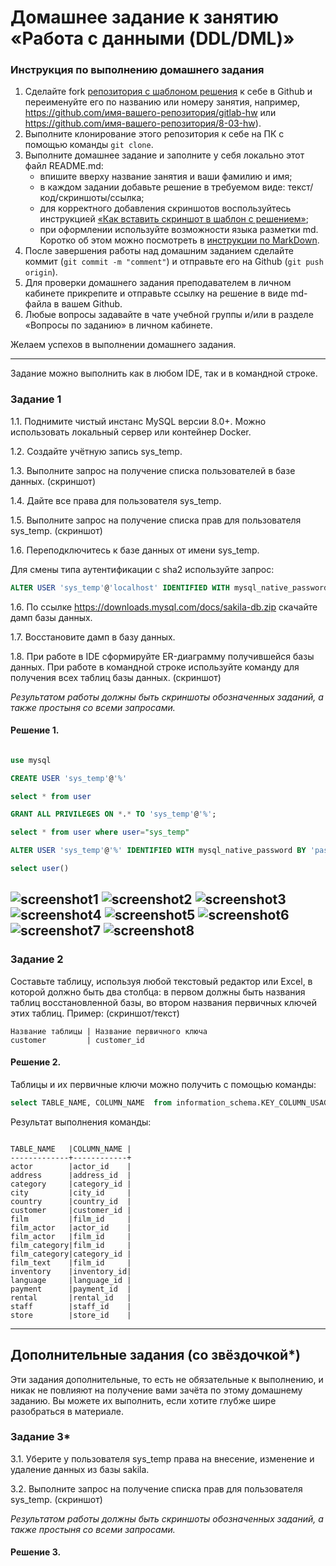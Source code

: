 # Домашнее задание к занятию «Работа с данными (DDL/DML)»

### Инструкция по выполнению домашнего задания

1. Сделайте fork [репозитория c шаблоном решения](https://github.com/netology-code/sys-pattern-homework) к себе в Github и переименуйте его по названию или номеру занятия, например, https://github.com/имя-вашего-репозитория/gitlab-hw или https://github.com/имя-вашего-репозитория/8-03-hw).
2. Выполните клонирование этого репозитория к себе на ПК с помощью команды `git clone`.
3. Выполните домашнее задание и заполните у себя локально этот файл README.md:
   - впишите вверху название занятия и ваши фамилию и имя;
   - в каждом задании добавьте решение в требуемом виде: текст/код/скриншоты/ссылка;
   - для корректного добавления скриншотов воспользуйтесь инструкцией [«Как вставить скриншот в шаблон с решением»](https://github.com/netology-code/sys-pattern-homework/blob/main/screen-instruction.md);
   - при оформлении используйте возможности языка разметки md. Коротко об этом можно посмотреть в [инструкции по MarkDown](https://github.com/netology-code/sys-pattern-homework/blob/main/md-instruction.md).
4. После завершения работы над домашним заданием сделайте коммит (`git commit -m "comment"`) и отправьте его на Github (`git push origin`).
5. Для проверки домашнего задания преподавателем в личном кабинете прикрепите и отправьте ссылку на решение в виде md-файла в вашем Github.
6. Любые вопросы задавайте в чате учебной группы и/или в разделе «Вопросы по заданию» в личном кабинете.

Желаем успехов в выполнении домашнего задания.

---

Задание можно выполнить как в любом IDE, так и в командной строке.

### Задание 1
1.1. Поднимите чистый инстанс MySQL версии 8.0+. Можно использовать локальный сервер или контейнер Docker.

1.2. Создайте учётную запись sys_temp. 

1.3. Выполните запрос на получение списка пользователей в базе данных. (скриншот)

1.4. Дайте все права для пользователя sys_temp. 

1.5. Выполните запрос на получение списка прав для пользователя sys_temp. (скриншот)

1.6. Переподключитесь к базе данных от имени sys_temp.

Для смены типа аутентификации с sha2 используйте запрос: 
```sql
ALTER USER 'sys_temp'@'localhost' IDENTIFIED WITH mysql_native_password BY 'password';
```
1.6. По ссылке https://downloads.mysql.com/docs/sakila-db.zip скачайте дамп базы данных.

1.7. Восстановите дамп в базу данных.

1.8. При работе в IDE сформируйте ER-диаграмму получившейся базы данных. При работе в командной строке используйте команду для получения всех таблиц базы данных. (скриншот)

*Результатом работы должны быть скриншоты обозначенных заданий, а также простыня со всеми запросами.*


#### Решение 1.


```sql

use mysql 

CREATE USER 'sys_temp'@'%' 

select * from user

GRANT ALL PRIVILEGES ON *.* TO 'sys_temp'@'%';

select * from user where user="sys_temp"

ALTER USER 'sys_temp'@'%' IDENTIFIED WITH mysql_native_password BY 'password';

select user()

```

![screenshot1](https://github.com/hachubra/sdb-hw/blob/sdbsql-24/images/Screenshot_25.png)
![screenshot2](https://github.com/hachubra/sdb-hw/blob/sdbsql-24/images/Screenshot_26.png)
![screenshot3](https://github.com/hachubra/sdb-hw/blob/sdbsql-24/images/Screenshot_27.png)
![screenshot4](https://github.com/hachubra/sdb-hw/blob/sdbsql-24/images/Screenshot_28.png)
![screenshot5](https://github.com/hachubra/sdb-hw/blob/sdbsql-24/images/Screenshot_29.png)
![screenshot6](https://github.com/hachubra/sdb-hw/blob/sdbsql-24/images/Screenshot_30.png)
![screenshot7](https://github.com/hachubra/sdb-hw/blob/sdbsql-24/images/Screenshot_31.png)
![screenshot8](https://github.com/hachubra/sdb-hw/blob/sdbsql-24/images/Screenshot_32.png)
---

### Задание 2
Составьте таблицу, используя любой текстовый редактор или Excel, в которой должно быть два столбца: в первом должны быть названия таблиц восстановленной базы, во втором названия первичных ключей этих таблиц. Пример: (скриншот/текст)
```
Название таблицы | Название первичного ключа
customer         | customer_id
```

#### Решение 2.

Таблицы и их первичные ключи можно получить с помощью команды:

```sql
select TABLE_NAME, COLUMN_NAME  from information_schema.KEY_COLUMN_USAGE WHERE CONSTRAINT_SCHEMA="sakila" and constraint_name="PRIMARY"
```

Результат выполнения команды:

```

TABLE_NAME   |COLUMN_NAME |
-------------+------------+
actor        |actor_id    |
address      |address_id  |
category     |category_id |
city         |city_id     |
country      |country_id  |
customer     |customer_id |
film         |film_id     |
film_actor   |actor_id    |
film_actor   |film_id     |
film_category|film_id     |
film_category|category_id |
film_text    |film_id     |
inventory    |inventory_id|
language     |language_id |
payment      |payment_id  |
rental       |rental_id   |
staff        |staff_id    |
store        |store_id    |

```

---

## Дополнительные задания (со звёздочкой*)
Эти задания дополнительные, то есть не обязательные к выполнению, и никак не повлияют на получение вами зачёта по этому домашнему заданию. Вы можете их выполнить, если хотите глубже шире разобраться в материале.

### Задание 3*
3.1. Уберите у пользователя sys_temp права на внесение, изменение и удаление данных из базы sakila.

3.2. Выполните запрос на получение списка прав для пользователя sys_temp. (скриншот)

*Результатом работы должны быть скриншоты обозначенных заданий, а также простыня со всеми запросами.*


#### Решение 3.
